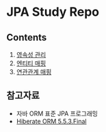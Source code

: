 # JPA Study Repo

## Contents
1. [영속성 관리](https://github.com/jayden-lee/hello-jpa/tree/main/persistence-management)
2. [엔티티 매핑](https://github.com/jayden-lee/hello-jpa/tree/main/entity-mapping)
3. [연관관계 매핑](https://github.com/jayden-lee/hello-jpa/tree/main/associations-mapping)

## 참고자료
- 자바 ORM 표준 JPA 프로그래밍
- [Hiberate ORM 5.5.3.Final](https://docs.jboss.org/hibernate/stable/orm/userguide/html_single/Hibernate_User_Guide.html)